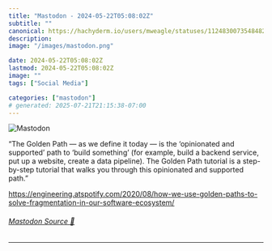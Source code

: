 ```yaml
---
title: "Mastodon - 2024-05-22T05:08:02Z"
subtitle: ""
canonical: https://hachyderm.io/users/mweagle/statuses/112483007354848237
description:
image: "/images/mastodon.png"

date: 2024-05-22T05:08:02Z
lastmod: 2024-05-22T05:08:02Z
image: ""
tags: ["Social Media"]

categories: ["mastodon"]
# generated: 2025-07-21T21:15:38-07:00
---
```

![Mastodon](/images/mastodon.png)

<p>“The Golden Path — as we define it today — is the ‘opinionated and supported’ path to ‘build something’ (for example, build a backend service, put up a website, create a data pipeline). The Golden Path tutorial is a step-by-step tutorial that walks you through this opinionated and supported path.”</p><p><a href="https://engineering.atspotify.com/2020/08/how-we-use-golden-paths-to-solve-fragmentation-in-our-software-ecosystem/" target="_blank" rel="nofollow noopener noreferrer" translate="no"><span class="invisible">https://</span><span class="ellipsis">engineering.atspotify.com/2020</span><span class="invisible">/08/how-we-use-golden-paths-to-solve-fragmentation-in-our-software-ecosystem/</span></a></p>


###### [Mastodon Source 🐘](https://hachyderm.io/@mweagle/112483007354848237)

___
